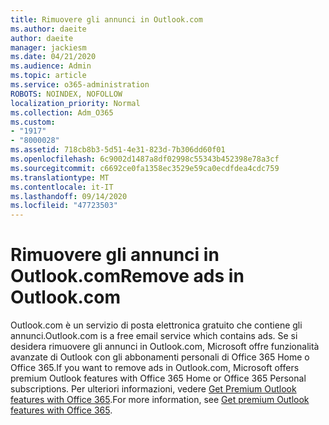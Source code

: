 ```yaml
---
title: Rimuovere gli annunci in Outlook.com
ms.author: daeite
author: daeite
manager: jackiesm
ms.date: 04/21/2020
ms.audience: Admin
ms.topic: article
ms.service: o365-administration
ROBOTS: NOINDEX, NOFOLLOW
localization_priority: Normal
ms.collection: Adm_O365
ms.custom:
- "1917"
- "8000028"
ms.assetid: 718cb8b3-5d51-4e31-823d-7b306dd60f01
ms.openlocfilehash: 6c9002d1487a8df02998c55343b452398e78a3cf
ms.sourcegitcommit: c6692ce0fa1358ec3529e59ca0ecdfdea4cdc759
ms.translationtype: MT
ms.contentlocale: it-IT
ms.lasthandoff: 09/14/2020
ms.locfileid: "47723503"
---
```

# <a name="remove-ads-in-outlookcom"></a><span data-ttu-id="96e5a-102">Rimuovere gli annunci in Outlook.com</span><span class="sxs-lookup"><span data-stu-id="96e5a-102">Remove ads in Outlook.com</span></span>

<span data-ttu-id="96e5a-103">Outlook.com è un servizio di posta elettronica gratuito che contiene gli annunci.</span><span class="sxs-lookup"><span data-stu-id="96e5a-103">Outlook.com is a free email service which contains ads.</span></span> <span data-ttu-id="96e5a-104">Se si desidera rimuovere gli annunci in Outlook.com, Microsoft offre funzionalità avanzate di Outlook con gli abbonamenti personali di Office 365 Home o Office 365.</span><span class="sxs-lookup"><span data-stu-id="96e5a-104">If you want to remove ads in Outlook.com, Microsoft offers premium Outlook features with Office 365 Home or Office 365 Personal subscriptions.</span></span> <span data-ttu-id="96e5a-105">Per ulteriori informazioni, vedere [Get Premium Outlook features with Office 365](https://go.microsoft.com/fwlink/?linkid=872181).</span><span class="sxs-lookup"><span data-stu-id="96e5a-105">For more information, see [Get premium Outlook features with Office 365](https://go.microsoft.com/fwlink/?linkid=872181).</span></span>
